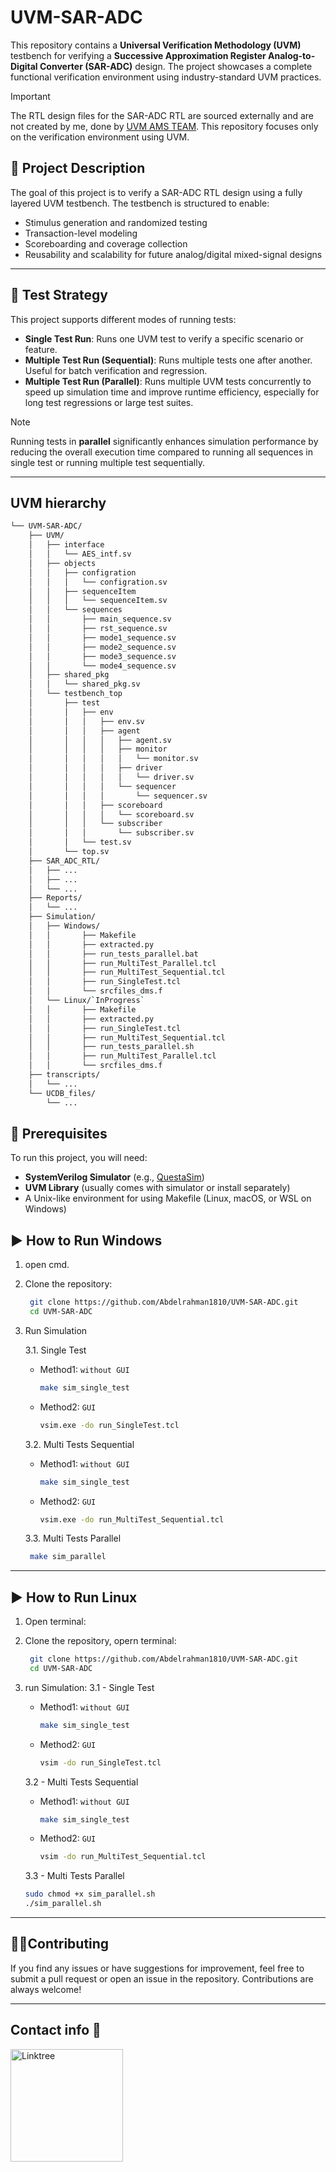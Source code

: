 # UVM-SAR-ADC

This repository contains a **Universal Verification Methodology (UVM)** testbench for verifying a **Successive Approximation Register Analog-to-Digital Converter (SAR-ADC)** design. The project showcases a complete functional verification environment using industry-standard UVM practices.

> [!IMPORTANT]
> The RTL design files for the SAR-ADC RTL are sourced externally and are not created by me, done by [UVM AMS TEAM](https://docs.google.com/document/d/1hYTKV5uwAwiOqRAxozzYEXZuelAb0_p5_eVgXfvsk0M/edit?usp=sharing). This repository focuses only on the verification environment using UVM.

## 🧪 Project Description

The goal of this project is to verify a SAR-ADC RTL design using a fully layered UVM testbench. The testbench is structured to enable:

- Stimulus generation and randomized testing
- Transaction-level modeling
- Scoreboarding and coverage collection
- Reusability and scalability for future analog/digital mixed-signal designs

---

## 🧠 Test Strategy

This project supports different modes of running tests:

- **Single Test Run**: Runs one UVM test to verify a specific scenario or feature.
- **Multiple Test Run (Sequential)**: Runs multiple tests one after another. Useful for batch verification and regression.
- **Multiple Test Run (Parallel)**: Runs multiple UVM tests concurrently to speed up simulation time and improve runtime efficiency, especially for long test regressions or large test suites.

<!-- > 💡 **Note:** Running tests in **parallel** significantly enhances simulation performance by reducing the overall execution time compared to running them sequentially. -->

> [!NOTE]
> Running tests in **parallel** significantly enhances simulation performance by reducing the overall execution time compared to running all sequences in single test or running multiple test sequentially.
---

##  UVM hierarchy

```sh
└── UVM-SAR-ADC/
    ├── UVM/
    │   ├── interface
    │   │   └── AES_intf.sv
    │   ├── objects
    │   │   ├── configration
    │   │   │   └── configration.sv
    │   │   ├── sequenceItem
    │   │   │   └── sequenceItem.sv
    │   │   └── sequences
    │   │       ├── main_sequence.sv
    │   │       ├── rst_sequence.sv
    │   │       ├── mode1_sequence.sv
    │   │       ├── mode2_sequence.sv
    │   │       ├── mode3_sequence.sv
    │   │       └── mode4_sequence.sv
    │   ├── shared_pkg
    │   │   └── shared_pkg.sv
    │   └── testbench_top
    │       ├── test
    │       │   ├── env
    │       │   │   ├── env.sv
    │       │   │   ├── agent
    │       │   │   │   ├── agent.sv
    │       │   │   │   ├── monitor
    │       │   │   │   │   └── monitor.sv
    │       │   │   │   ├── driver
    │       │   │   │   │   └── driver.sv
    │       │   │   │   └── sequencer
    │       │   │   │       └── sequencer.sv
    │       │   │   ├── scoreboard
    │       │   │   │   └── scoreboard.sv
    │       │   │   └── subscriber
    │       │   │       └── subscriber.sv
    │       │   └── test.sv
    │       └── top.sv
    ├── SAR_ADC_RTL/
    │   ├── ...
    │   ├── ...
    │   └── ...
    ├── Reports/
    │   └── ...
    ├── Simulation/
    │   ├── Windows/
    │   │       ├── Makefile
    │   │       ├── extracted.py
    │   │       ├── run_tests_parallel.bat
    │   │       ├── run_MultiTest_Parallel.tcl
    │   │       ├── run_MultiTest_Sequential.tcl
    │   │       ├── run_SingleTest.tcl
    │   │       └── srcfiles_dms.f
    │   └── Linux/`InProgress`
    │   │       ├── Makefile
    │   │       ├── extracted.py
    │   │       ├── run_SingleTest.tcl
    │   │       ├── run_MultiTest_Sequential.tcl
    │   │       ├── run_tests_parallel.sh
    │   │       ├── run_MultiTest_Parallel.tcl
    │   │       └── srcfiles_dms.f
    ├── transcripts/
    │   └── ...
    └── UCDB_files/
        └── ...
```



## 🔧 Prerequisites

To run this project, you will need:

- **SystemVerilog Simulator** (e.g., [QuestaSim](https://eda.sw.siemens.com/en-US/ic/questa/))
- **UVM Library** (usually comes with simulator or install separately)
- A Unix-like environment for using Makefile (Linux, macOS, or WSL on Windows)

## ▶️ How to Run Windows

1. open cmd. 

2. Clone the repository:
   ```bash
    git clone https://github.com/Abdelrahman1810/UVM-SAR-ADC.git
    cd UVM-SAR-ADC
    ```

3. Run Simulation

    3.1. Single Test
    - Method1: `without GUI`
    
       ```bash
       make sim_single_test
        ```
    - Method2: `GUI` 
    
       ```bash
       vsim.exe -do run_SingleTest.tcl
        ```
    
    3.2. Multi Tests Sequential
    - Method1: `without GUI`
    
       ```bash
       make sim_single_test
        ```
    - Method2: `GUI`
    
        ```bash
        vsim.exe -do run_MultiTest_Sequential.tcl
        ```
    
    3.3. Multi Tests Parallel

   ```sh
    make sim_parallel
   ```


---

## ▶️ How to Run Linux

1. Open terminal:

2. Clone the repository, opern terminal:
   ```bash
    git clone https://github.com/Abdelrahman1810/UVM-SAR-ADC.git
    cd UVM-SAR-ADC
    ```
3. run Simulation:
    3.1 - Single Test
    - Method1: `without GUI`
    
       ```bash
       make sim_single_test
        ```
    - Method2: `GUI` 
    
       ```bash
       vsim -do run_SingleTest.tcl
        ```
    
    3.2 - Multi Tests Sequential
    - Method1: `without GUI`
    
       ```bash
       make sim_single_test
        ```
    - Method2: `GUI`
    
        ```bash
        vsim -do run_MultiTest_Sequential.tcl
        ```
    
    3.3 - Multi Tests Parallel
    
    ```bash
    sudo chmod +x sim_parallel.sh
    ./sim_parallel.sh
    ```


---

## 🧑‍💻Contributing
If you find any issues or have suggestions for improvement, feel free to submit a pull request or open an issue in the repository. Contributions are always welcome!

---

## Contact info 💜
<a href="https://linktr.ee/A_Hassanen" target="_blank">
  <img align="left" alt="Linktree" width="180px" src="https://app.ashbyhq.com/api/images/org-theme-wordmark/b3f78683-a307-4014-b236-373f18850e2c/d54b020a-ff53-455a-9d52-c90c0f4f2081.png" />
</a> 
<br>
<br>
